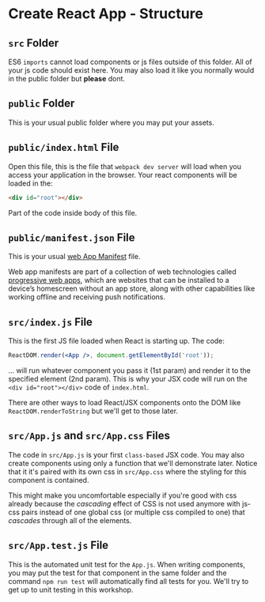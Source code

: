 # Create React App - Structure

## `src` Folder

ES6 `imports` cannot load components or js files outside of this folder. All of your js code should exist here. You may also load it like you normally would in the public folder but __please__ dont.

## `public` Folder

This is your usual public folder where you may put your assets.

## `public/index.html` File

Open this file, this is the file that `webpack dev server` will load when you access your application in the browser. Your react components will be loaded in the:

```html
<div id="root"></div>
```

Part of the code inside body of this file.

## `public/manifest.json` File

This is your usual [web App Manifest](https://developer.mozilla.org/en-US/docs/Web/Manifest) file.

Web app manifests are part of a collection of web technologies called [progressive web apps](https://developer.mozilla.org/en-US/docs/Web/Progressive_web_apps), which are websites that can be installed to a device’s homescreen without an app store, along with other capabilities like working offline and receiving push notifications.

## `src/index.js` File

This is the first JS file loaded when React is starting up. The code:

```jsx
ReactDOM.render(<App />, document.getElementById('root'));
```

... will run whatever component you pass it (1st param) and render it to the specified element (2nd param). This is why your JSX code will run on the ``<div id="root"></div>`` code of `index.html`.

There are other ways to load React/JSX components onto the DOM like `ReactDOM.renderToString` but we'll get to those later.

## `src/App.js` and `src/App.css` Files

The code in `src/App.js` is your first `class-based` JSX code. You may also create components using only a function that we'll demonstrate later. Notice that it it's paired with its own css in `src/App.css` where the styling for this component is contained.

This might make you uncomfortable especially if you're good with css already because the *cascading* effect of CSS is not used anymore with js-css pairs instead of one global css (or multiple css compiled to one) that *cascades* through all of the elements.

## `src/App.test.js` File

This is the automated unit test for the `App.js`. When writing components, you may put the test for that component in the same folder and the command `npm run test` will automatically find all tests for you. We'll try to get up to unit testing in this workshop.